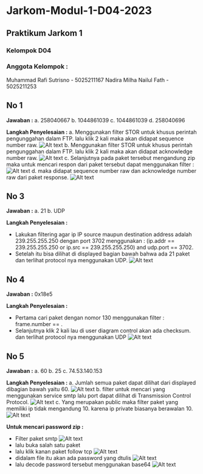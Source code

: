 # Jarkom-Modul-1-D04-2023


## Praktikum Jarkom 1 

### Kelompok D04
### Anggota Kelompok :
Muhammad Rafi Sutrisno - 5025211167
Nadira Milha Nailul Fath - 5025211253

## No 1
**Jawaban :** 
a. 258040667
b. 1044861039
c. 1044861039
d. 258040696

**Langkah Penyelesaian :**
a. Menggunakan filter STOR untuk khusus perintah pengunggahan dalam FTP. lalu klik 2 kali maka akan didapat sequence number raw.
![Alt text](url)
b. Menggunakan filter STOR untuk khusus perintah pengunggahan dalam FTP. lalu klik 2 kali maka akan didapat acknowledge number raw.
![Alt text](url)
c. Selanjutnya pada paket tersebut mengandung zip maka untuk mencari respon dari paket tersebut dapat menggunakan filter :
![Alt text](url)
d. maka didapat  sequence number raw dan acknowledge number raw dari paket response.
![Alt text](url)

## No 3
**Jawaban :** 
a. 21
b. UDP

**Langkah Penyelesaian :**
- Lakukan filtering agar ip IP source maupun destination address adalah 239.255.255.250 dengan port 3702 menggunakan : (ip.addr == 239.255.255.250 or ip.src == 239.255.255.250) and udp.port == 3702.
- Setelah itu bisa dilihat di displayed bagian bawah bahwa ada 21 paket 
dan terlihat protocol nya menggunakan UDP.
![Alt text](url)

## No 4
**Jawaban :** 
0x18e5

**Langkah Penyelesaian :**
- Pertama cari paket dengan nomor 130 menggunakan filter : frame.number == .
- Selanjutnya klik 2 kali lau di user diagram control akan ada checksum.
dan terlihat protocol nya menggunakan UDP
![Alt text](url)

## No 5
**Jawaban :** 
a. 60
b. 25
c. 74.53.140.153


**Langkah Penyelesaian :**
a. Jumlah semua paket dapat dilihat dari displayed dibagian bawah yaitu 60.
![Alt text](url)
b. filter untuk mencari yang menggunakan service smtp lalu port dapat dilihat di Transmission Control Protocol.
![Alt text](url)
c. Yang merupakan public maka filter paket yang memiliki ip tidak mengandung 10. karena ip private biasanya berawalan 10.
![Alt text](url)

**Untuk mencari password zip :**
- Filter paket smtp
![Alt text](url)
- lalu buka salah satu paket
- lalu klik kanan paket follow tcp
![Alt text](url)
- didalam file itu akan ada password yang dtulis
![Alt text](url)
- lalu decode password tersebut menggunakan base64 
![Alt text](url)
